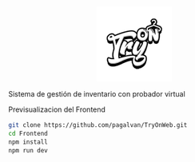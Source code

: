 <p align="center">
  <img src="https://github.com/pagalvan/TryOnWeb/blob/main/Frontend/public/logo.png" width="150" alt="Logo"/>
</p>


Sistema de gestión de inventario con probador virtual


Previsualizacion del Frontend
```bash
git clone https://github.com/pagalvan/TryOnWeb.git
cd Frontend
npm install
npm run dev
```
